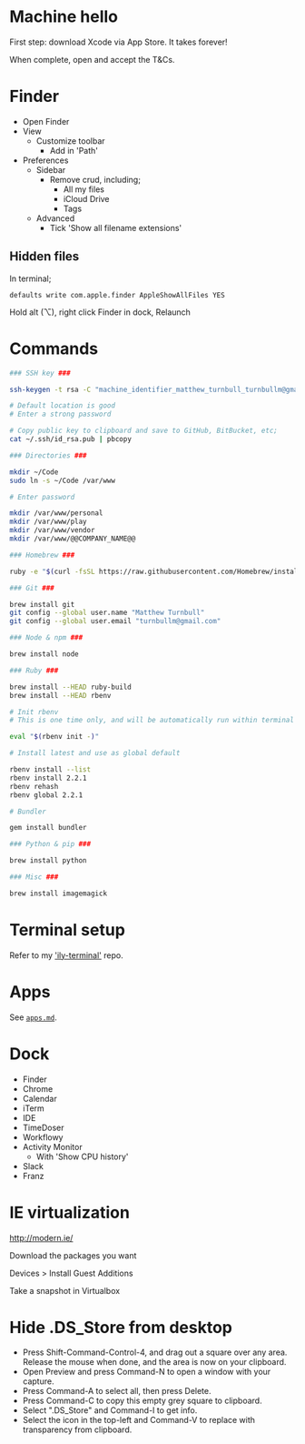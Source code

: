 Machine hello
=============

First step: download Xcode via App Store. It takes forever!

When complete, open and accept the T&Cs. 



Finder
======

- Open Finder
- View
    - Customize toolbar
        - Add in 'Path'
- Preferences
    - Sidebar
        - Remove crud, including;
            - All my files
            - iCloud Drive
            - Tags
    - Advanced
        - Tick 'Show all filename extensions'

Hidden files
------------

In terminal;

    defaults write com.apple.finder AppleShowAllFiles YES

Hold alt (⌥), right click Finder in dock, Relaunch



Commands
========

```bash
### SSH key ###

ssh-keygen -t rsa -C "machine_identifier_matthew_turnbull_turnbullm@gmail.com"

# Default location is good
# Enter a strong password

# Copy public key to clipboard and save to GitHub, BitBucket, etc;
cat ~/.ssh/id_rsa.pub | pbcopy

### Directories ###

mkdir ~/Code
sudo ln -s ~/Code /var/www

# Enter password

mkdir /var/www/personal
mkdir /var/www/play
mkdir /var/www/vendor
mkdir /var/www/@@COMPANY_NAME@@

### Homebrew ###

ruby -e "$(curl -fsSL https://raw.githubusercontent.com/Homebrew/install/master/install)"

### Git ###

brew install git
git config --global user.name "Matthew Turnbull"
git config --global user.email "turnbullm@gmail.com"

### Node & npm ###

brew install node

### Ruby ###

brew install --HEAD ruby-build
brew install --HEAD rbenv

# Init rbenv
# This is one time only, and will be automatically run within terminal setup later

eval "$(rbenv init -)"

# Install latest and use as global default

rbenv install --list
rbenv install 2.2.1
rbenv rehash
rbenv global 2.2.1

# Bundler

gem install bundler

### Python & pip ###

brew install python

### Misc ###

brew install imagemagick
```



Terminal setup
==============

Refer to my ['ily-terminal'](https://github.com/turnbullm/ily-terminal) repo.



Apps
====

See [`apps.md`](./apps.md).



Dock
====

- Finder
- Chrome
- Calendar
- iTerm
- IDE
- TimeDoser
- Workflowy
- Activity Monitor
    - With 'Show CPU history'
- Slack
- Franz



IE virtualization
=================

http://modern.ie/

Download the packages you want

Devices > Install Guest Additions

Take a snapshot in Virtualbox



Hide .DS_Store from desktop
===========================

- Press Shift-Command-Control-4, and drag out a square over any area. Release the mouse when done, and the area is now on your clipboard.
- Open Preview and press Command-N to open a window with your capture.
- Press Command-A to select all, then press Delete.
- Press Command-C to copy this empty grey square to clipboard.
- Select ".DS_Store" and Command-I to get info.
- Select the icon in the top-left and Command-V to replace with transparency from clipboard.
